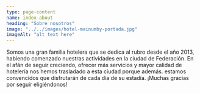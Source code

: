 ```yaml
---
type: page-content
name: index-about
heading: "Sobre nosotros"
image: "../../images/hotel-mainumby-portada.jpg"
imageAlt: "alt text here"
---
```

Somos una gran familia hotelera que se dedica al rubro desde el año 2013, habiendo comenzado nuestras actividades en la ciudad de Federación. En el afán de seguir creciendo, ofrecer más servicios y mayor calidad de hotelería nos hemos trasladado a esta ciudad porque además. estamos convencidos que disfrutarán de cada día de su estadía.
¡Muchas gracias por seguir eligiéndonos!